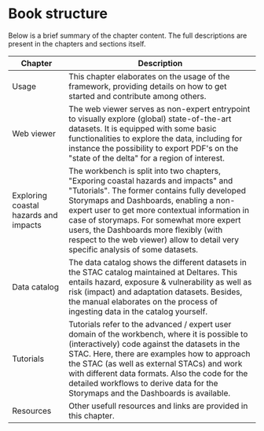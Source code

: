 # Book structure
Below is a brief summary of the chapter content. The full descriptions are present in the chapters and sections itself.

| Chapter                                       | Description |
| ---                                           | --- |
| Usage                                         | This chapter elaborates on the usage of the framework, providing details on how to get started and contribute among others. |
| Web viewer                                    | The web viewer serves as non-expert entrypoint to visually explore (global) state-of-the-art datasets. It is equipped with some basic functionalities to explore the data, including for instance the possibility to export PDF's on the "state of the delta" for a region of interest. |
| Exploring coastal hazards and impacts         | The workbench is split into two chapters, "Exporing coastal hazards and impacts" and "Tutorials". The former contains fully developed Storymaps and Dashboards, enabling a non-expert user to get more contextual information in case of storymaps. For somewhat more expert users, the Dashboards more flexibly (with respect to the web viewer) allow to detail very specific analysis of some datasets. |
| Data catalog                                  | The data catalog shows the different datasets in the STAC catalog maintained at Deltares. This entails hazard, exposure & vulnerability as well as risk (impact) and adaptation datasets. Besides, the manual elaborates on the process of ingesting data in the catalog yourself. |
| Tutorials                                     | Tutorials refer to the advanced / expert user domain of the workbench, where it is possible to (interactively) code against the datasets in the STAC. Here, there are examples how to approach the STAC (as well as external STACs) and work with different data formats. Also the code for the detailed workflows to derive data for the Storymaps and the Dashboards is available. |
| Resources                                     | Other usefull resources and links are provided in this chapter.   |



